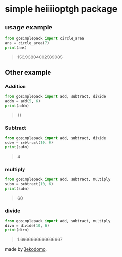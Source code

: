 # simple heiiiioptgh package

## usage example

```py
from gosimplepack import circle_area
ans = circle_area(7)
print(ans)
```

> 153.93804002589985

## Other example
### Addition

```py
from gosimplepack import add, subtract, divide
addn = add(5, 6)
print(addn)
```

> 11

### Subtract

```py
from gosimplepack import add, subtract, divide
subn = subtract(10, 6)
print(subn)
```

> 4

### multiply

```py
from gosimplepack import add, subtract, multiply
subn = subtract(10, 6)
print(subn)
```

> 60

### divide

```py
from gosimplepack import add, subtract, multiply
divn = divide(10, 6)
print(divn)
```

> 1.6666666666666667

made by [3ekodomo](https://github.com/3ekodomo).
